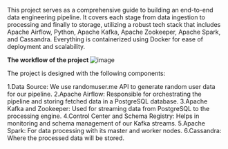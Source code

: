 This project serves as a comprehensive guide to building an end-to-end data engineering pipeline. It covers each stage from data ingestion to processing and finally to storage, utilizing a robust tech stack that includes Apache Airflow, Python, Apache Kafka, Apache Zookeeper, Apache Spark, and Cassandra. Everything is containerized using Docker for ease of deployment and scalability.

**The workflow of the project**
![image](https://github.com/manhzeff/API-Data-Streaming-/assets/104782892/b93dbf38-4008-4f4c-a56e-3d4ec2c731b3)

The project is designed with the following components:

1.Data Source: We use randomuser.me API to generate random user data for our pipeline.
2.Apache Airflow: Responsible for orchestrating the pipeline and storing fetched data in a PostgreSQL database.
3.Apache Kafka and Zookeeper: Used for streaming data from PostgreSQL to the processing engine.
4.Control Center and Schema Registry: Helps in monitoring and schema management of our Kafka streams.
5.Apache Spark: For data processing with its master and worker nodes.
6.Cassandra: Where the processed data will be stored.
